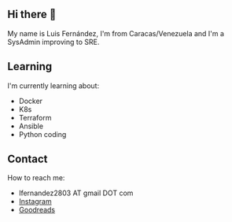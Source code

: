 ## Hi there 👋

My name is Luis Fernández, I'm from Caracas/Venezuela and I'm a SysAdmin improving to SRE.
<!--
- Currently working on
- 
## Skills
-->
## Learning
I'm currently learning about:
- Docker
- K8s
- Terraform
- Ansible
- Python coding 

## Contact
How to reach me:
- lfernandez2803 AT gmail DOT com
- [Instagram]()
- [Goodreads](https://www.goodreads.com/user/show/88313884-luis-fernandez)
<!--
**lfernandez2803/lfernandez2803** is a ✨ _special_ ✨ repository because its `README.md` (this file) appears on your GitHub profile.

Here are some ideas to get you started:

- 🔭 I’m currently working on ...
- 🌱 I’m currently learning ...
- 👯 I’m looking to collaborate on ...
- 🤔 I’m looking for help with ...
- 💬 Ask me about ...
- 📫 How to reach me: ...
- 😄 Pronouns: ...
- ⚡ Fun fact: ...
-->

